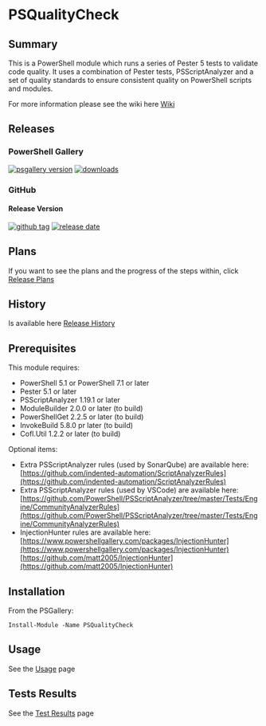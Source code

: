 # PSQualityCheck

## Summary

This is a PowerShell module which runs a series of Pester 5 tests to validate code quality. It uses a combination of Pester tests, PSScriptAnalyzer and a set of quality standards to ensure consistent quality on PowerShell scripts and modules.

For more information please see the wiki here [Wiki](https://github.com/andrewrdavidson/PSQualityCheck/wiki)

## Releases

### PowerShell Gallery

[![psgallery version](https://img.shields.io/powershellgallery/v/psqualitycheck)](https://www.powershellgallery.com/packages/PSQualityCheck/2.0.0) [![downloads](https://img.shields.io/powershellgallery/dt/PSQualityCheck)](https://www.powershellgallery.com/packages/PSQualityCheck/2.0.0)

### GitHub

#### Release Version

[![github tag](https://img.shields.io/github/v/tag/andrewrdavidson/psqualitycheck?sort=semver)](https://github.com/andrewrdavidson/PSQualityCheck/releases?sort=semver) [![release date](https://img.shields.io/github/release-date/andrewrdavidson/psqualitycheck)](https://github.com/andrewrdavidson/PSQualityCheck/releases)

## Plans

If you want to see the plans and the progress of the steps within, click [Release Plans](https://github.com/andrewrdavidson/PSQualityCheck/wiki/Release-Plan)

## History

Is available here [Release History](https://github.com/andrewrdavidson/PSQualityCheck/wiki/Release-History)

## Prerequisites

This module requires:

- PowerShell 5.1 or PowerShell 7.1 or later
- Pester 5.1 or later
- PSScriptAnalyzer 1.19.1 or later
- ModuleBuilder 2.0.0 or later (to build)
- PowerShellGet 2.2.5 or later (to build)
- InvokeBuild 5.8.0 pr later (to build)
- Cofl.Util 1.2.2 or later (to build)

Optional items:

- Extra PSScriptAnalyzer rules (used by SonarQube) are available here:<br/>[https://github.com/indented-automation/ScriptAnalyzerRules](https://github.com/indented-automation/ScriptAnalyzerRules)
- Extra PSScriptAnalyzer rules (used by VSCode) are available here:<br/>[https://github.com/PowerShell/PSScriptAnalyzer/tree/master/Tests/Engine/CommunityAnalyzerRules](https://github.com/PowerShell/PSScriptAnalyzer/tree/master/Tests/Engine/CommunityAnalyzerRules)
- InjectionHunter rules are available here:<br/>[https://www.powershellgallery.com/packages/InjectionHunter](https://www.powershellgallery.com/packages/InjectionHunter)<br/>
  [https://github.com/matt2005/InjectionHunter](https://github.com/matt2005/InjectionHunter)

## Installation

From the PSGallery:

`Install-Module -Name PSQualityCheck`

## Usage

See the [Usage](https://github.com/andrewrdavidson/PSQualityCheck/wiki/Usage) page

## Tests Results

See the [Test Results](https://github.com/andrewrdavidson/PSQualityCheck/wiki/Test-Results) page
